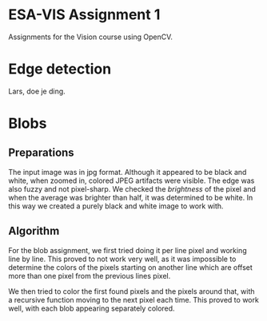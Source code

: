 # ESA-VIS Assignment 1

Assignments for the Vision course using OpenCV. 

# Edge detection

Lars, doe je ding.

# Blobs

## Preparations
The input image was in jpg format. Although it appeared to be black and white, when zoomed in, colored JPEG artifacts were visible. The edge was also fuzzy and not pixel-sharp. We checked the *brightness* of the pixel and when the average was brighter than half, it was determined to be white. In this way we created a purely black and white image to work with.

## Algorithm
For the blob assignment, we first tried doing it per line pixel and working line by line. This proved to not work very well, as it was impossible to determine the colors of the pixels starting on another line which are offset more than one pixel from the previous lines pixel. 

We then tried to color the first found pixels and the pixels around that, with a recursive function moving to the next pixel each time. This proved to work well, with each blob appearing separately colored.

 

